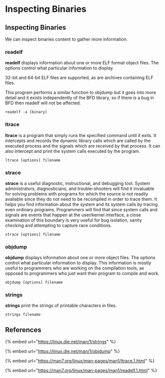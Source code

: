 # Inspecting Binaries

## Inspecting Binaries

We can inspect binaries content to gather more information.

### readelf <a id="readelf"></a>

**readelf** displays information about one or more ELF format object files. The options control what particular information to display.

32-bit and 64-bit ELF files are supported, as are archives containing ELF files.

This program performs a similar function to objdump but it goes into more detail and it exists independently of the BFD library, so if there is a bug in BFD then readelf will not be affected.

```text
readelf -a [binary]
```

### ltrace <a id="ltrace"></a>

**ltrace** is a program that simply runs the specified command until it exits. It intercepts and records the dynamic library calls which are called by the executed process and the signals which are received by that process. It can also intercept and print the system calls executed by the program.

```text
ltrace [options] filename
```

### strace <a id="strace"></a>

**strace** is a useful diagnostic, instructional, and debugging tool. System administrators, diagnosticians, and trouble-shooters will find it invaluable for solving problems with programs for which the source is not readily available since they do not need to be recompiled in order to trace them. It helps you find information about the system and its system calls by tracing even ordinary programs. Programmers will find that since system calls and signals are events that happen at the user/kernel interface, a close examination of this boundary is very useful for bug isolation, sanity checking and attempting to capture race conditions.

```text
strace [options] filename
```

### objdump <a id="objdump"></a>

 **objdump** displays information about one or more object files. The options control what particular information to display. This information is mostly useful to programmers who are working on the compilation tools, as opposed to programmers who just want their program to compile and work.

```text
objdump [options] filename
```

### strings <a id="strings"></a>

**strings** print the strings of printable characters in files.

```text
strings filename
```

## References

{% embed url="https://linux.die.net/man/1/strings" %}

{% embed url="https://linux.die.net/man/1/objdump" %}

{% embed url="https://man7.org/linux/man-pages/man1/ltrace.1.html" %}

{% embed url="https://man7.org/linux/man-pages/man1/readelf.1.html" %}



